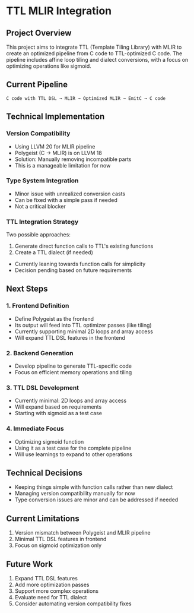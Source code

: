 # TTL MLIR Integration

## Project Overview
This project aims to integrate TTL (Template Tiling Library) with MLIR to create an optimized pipeline from C code to TTL-optimized C code. The pipeline includes affine loop tiling and dialect conversions, with a focus on optimizing operations like sigmoid.

## Current Pipeline
```
C code with TTL DSL → MLIR → Optimized MLIR → EmitC → C code
```

## Technical Implementation

### Version Compatibility
- Using LLVM 20 for MLIR pipeline
- Polygeist (C → MLIR) is on LLVM 18
- Solution: Manually removing incompatible parts
- This is a manageable limitation for now

### Type System Integration
- Minor issue with unrealized conversion casts
- Can be fixed with a simple pass if needed
- Not a critical blocker

### TTL Integration Strategy
Two possible approaches:
1. Generate direct function calls to TTL's existing functions
2. Create a TTL dialect (if needed)
- Currently leaning towards function calls for simplicity
- Decision pending based on future requirements

## Next Steps

### 1. Frontend Definition
- Define Polygeist as the frontend
- Its output will feed into TTL optimizer passes (like tiling)
- Currently supporting minimal 2D loops and array access
- Will expand TTL DSL features in the frontend

### 2. Backend Generation
- Develop pipeline to generate TTL-specific code
- Focus on efficient memory operations and tiling

### 3. TTL DSL Development
- Currently minimal: 2D loops and array access
- Will expand based on requirements
- Starting with sigmoid as a test case

### 4. Immediate Focus
- Optimizing sigmoid function
- Using it as a test case for the complete pipeline
- Will use learnings to expand to other operations

## Technical Decisions
- Keeping things simple with function calls rather than new dialect
- Managing version compatibility manually for now
- Type conversion issues are minor and can be addressed if needed

## Current Limitations
1. Version mismatch between Polygeist and MLIR pipeline
2. Minimal TTL DSL features in frontend
3. Focus on sigmoid optimization only

## Future Work
1. Expand TTL DSL features
2. Add more optimization passes
3. Support more complex operations
4. Evaluate need for TTL dialect
5. Consider automating version compatibility fixes 